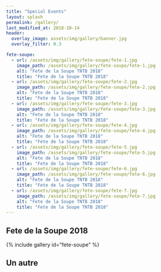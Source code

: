 ```yaml
---
title: "Special Events"
layout: splash
permalink: /gallery/
last_modified_at: 2018-10-14
header:
  overlay_image: assets/img/gallery/banner.jpg
  overlay_filter: 0.3

fete-soupe:
  - url: /assets/img/gallery/fete-soupe/fete-1.jpg
    image_path: /assets/img/gallery/fete-soupe/fete-1.jpg
    alt: "Fete de la Soupe TNTB 2018"
    title: "Fete de la Soupe TNTB 2018"
  - url: /assets/img/gallery/fete-soupe/fete-2.jpg
    image_path: /assets/img/gallery/fete-soupe/fete-2.jpg
    alt: "Fete de la Soupe TNTB 2018"
    title: "Fete de la Soupe TNTB 2018"
  - url: /assets/img/gallery/fete-soupe/fete-3.jpg
    image_path: /assets/img/gallery/fete-soupe/fete-3.jpg
    alt: "Fete de la Soupe TNTB 2018"
    title: "Fete de la Soupe TNTB 2018"
  - url: /assets/img/gallery/fete-soupe/fete-4.jpg
    image_path: /assets/img/gallery/fete-soupe/fete-4.jpg
    alt: "Fete de la Soupe TNTB 2018"
    title: "Fete de la Soupe TNTB 2018"
  - url: /assets/img/gallery/fete-soupe/fete-5.jpg
    image_path: /assets/img/gallery/fete-soupe/fete-5.jpg
    alt: "Fete de la Soupe TNTB 2018"
    title: "Fete de la Soupe TNTB 2018"
  - url: /assets/img/gallery/fete-soupe/fete-6.jpg
    image_path: /assets/img/gallery/fete-soupe/fete-6.jpg
    alt: "Fete de la Soupe TNTB 2018"
    title: "Fete de la Soupe TNTB 2018"
  - url: /assets/img/gallery/fete-soupe/fete-7.jpg
    image_path: /assets/img/gallery/fete-soupe/fete-7.jpg
    alt: "Fete de la Soupe TNTB 2018"
    title: "Fete de la Soupe TNTB 2018"
---
```



## Fete de la Soupe 2018

{% include gallery id="fete-soupe" %}


## Un autre



